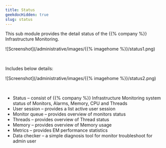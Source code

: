 ```yaml
---
title: Status
geekdocHidden: true
slug: status
---
```


This sub module provides the detail status of the {{% company %}} Infrastructure Monitoring.

![Screenshot](/administrative/images/{{% imagehome %}}/status1.png)

&nbsp;

Includes below details: 

![Screenshot](/administrative/images/{{% imagehome %}}/status2.png)

&nbsp;

* Status – consist of {{% company %}} Infrastructure Monitoring system status of Monitors, Alarms, Memory, CPU and Threads
* User session – provides a list active user session
* Monitor queue – provides overview of monitors status
* Threads – provides overview of Thread status
* Memory – provides overview of Memory usage
* Metrics – provides EM performance statistics
* Data checker – a simple diagnosis tool for monitor troubleshoot for admin user
